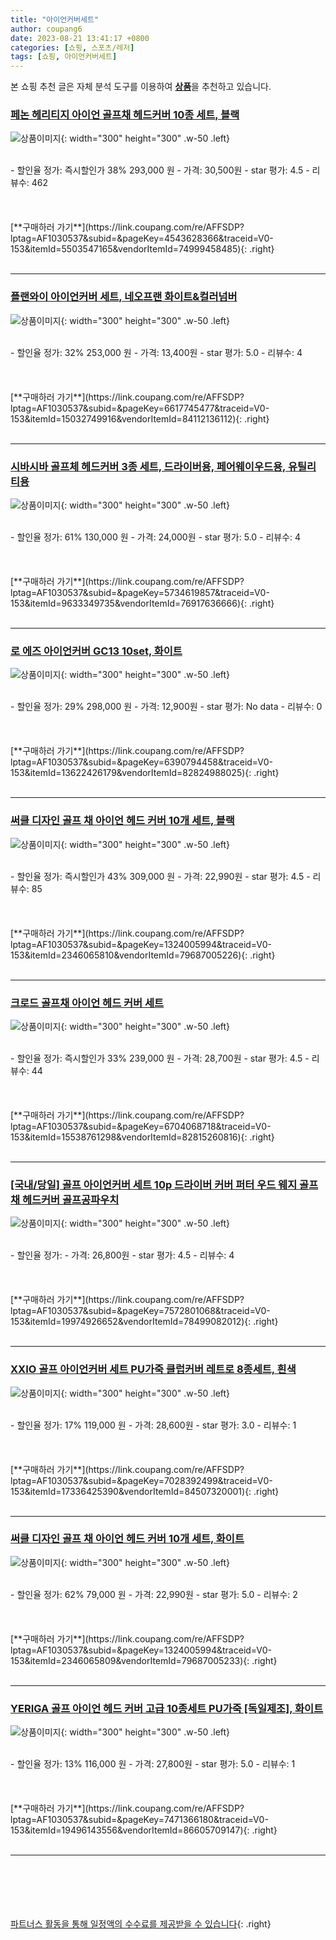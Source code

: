 ```yaml
---
title: "아이언커버세트"
author: coupang6
date: 2023-08-21 13:41:17 +0800
categories: [쇼핑, 스포츠/레저]
tags: [쇼핑, 아이언커버세트]
---
```


본 쇼핑 추천 글은 자체 분석 도구를 이용하여 [**상품**](https://link.coupang.com/a/bao1ui)을 추천하고 있습니다.

### [페논 헤리티지 아이언 골프채 헤드커버 10종 세트, 블랙](https://link.coupang.com/re/AFFSDP?lptag=AF1030537&subid=&pageKey=4543628366&traceid=V0-153&itemId=5503547165&vendorItemId=74999458485)

![상품이미지](https://thumbnail10.coupangcdn.com/thumbnails/remote/230x230ex/image/rs_quotation_api/ddixuzfg/290c5caca21841468b9bbbe200c1cd73.jpg){: width="300" height="300" .w-50 .left}


<br>
- 할인율 정가: 즉시할인가 38%  293,000   원
- 가격: 30,500원
- star 평가: 4.5
- 리뷰수: 462
<br>
<br>
<br>
<br>
[**구매하러 가기**](https://link.coupang.com/re/AFFSDP?lptag=AF1030537&subid=&pageKey=4543628366&traceid=V0-153&itemId=5503547165&vendorItemId=74999458485){: .right}
<br>
<br>

---

### [플랜와이 아이언커버 세트, 네오프랜 화이트&컬러넘버](https://link.coupang.com/re/AFFSDP?lptag=AF1030537&subid=&pageKey=6617745477&traceid=V0-153&itemId=15032749916&vendorItemId=84112136112)

![상품이미지](https://thumbnail6.coupangcdn.com/thumbnails/remote/230x230ex/image/vendor_inventory/6111/42a38e198ad7c7ac486e64d359622f61f094664a420e7c2ffaece584c131.jpg){: width="300" height="300" .w-50 .left}


<br>
- 할인율 정가: 32%  253,000   원
- 가격: 13,400원
- star 평가: 5.0
- 리뷰수: 4
<br>
<br>
<br>
<br>
[**구매하러 가기**](https://link.coupang.com/re/AFFSDP?lptag=AF1030537&subid=&pageKey=6617745477&traceid=V0-153&itemId=15032749916&vendorItemId=84112136112){: .right}
<br>
<br>

---

### [시바시바 골프체 헤드커버 3종 세트, 드라이버용, 페어웨이우드용, 유틸리티용](https://link.coupang.com/re/AFFSDP?lptag=AF1030537&subid=&pageKey=5734619857&traceid=V0-153&itemId=9633349735&vendorItemId=76917636666)

![상품이미지](https://thumbnail10.coupangcdn.com/thumbnails/remote/230x230ex/image/retail/images/2021/06/25/14/8/c40303be-282f-4a2e-b397-a51fbd885d9e.JPG){: width="300" height="300" .w-50 .left}


<br>
- 할인율 정가: 61%  130,000   원
- 가격: 24,000원
- star 평가: 5.0
- 리뷰수: 4
<br>
<br>
<br>
<br>
[**구매하러 가기**](https://link.coupang.com/re/AFFSDP?lptag=AF1030537&subid=&pageKey=5734619857&traceid=V0-153&itemId=9633349735&vendorItemId=76917636666){: .right}
<br>
<br>

---

### [로 에즈 아이언커버 GC13 10set, 화이트](https://link.coupang.com/re/AFFSDP?lptag=AF1030537&subid=&pageKey=6390794458&traceid=V0-153&itemId=13622426179&vendorItemId=82824988025)

![상품이미지](https://thumbnail8.coupangcdn.com/thumbnails/remote/230x230ex/image/vendor_inventory/d6c5/4a407ddac91fbdd7435c3143405a7d214a5394be5911aaa826988d58ad5d.jpg){: width="300" height="300" .w-50 .left}


<br>
- 할인율 정가: 29%  298,000   원
- 가격: 12,900원
- star 평가: No data
- 리뷰수: 0
<br>
<br>
<br>
<br>
[**구매하러 가기**](https://link.coupang.com/re/AFFSDP?lptag=AF1030537&subid=&pageKey=6390794458&traceid=V0-153&itemId=13622426179&vendorItemId=82824988025){: .right}
<br>
<br>

---

### [써클 디자인 골프 채 아이언 헤드 커버 10개 세트, 블랙](https://link.coupang.com/re/AFFSDP?lptag=AF1030537&subid=&pageKey=1324005994&traceid=V0-153&itemId=2346065810&vendorItemId=79687005226)

![상품이미지](https://thumbnail8.coupangcdn.com/thumbnails/remote/230x230ex/image/vendor_inventory/f2c1/78d7df8b12429faebfbbebcc623dfd31de37f2f8468202e0c31b5867e810.jpg){: width="300" height="300" .w-50 .left}


<br>
- 할인율 정가: 즉시할인가 43%  309,000   원
- 가격: 22,990원
- star 평가: 4.5
- 리뷰수: 85
<br>
<br>
<br>
<br>
[**구매하러 가기**](https://link.coupang.com/re/AFFSDP?lptag=AF1030537&subid=&pageKey=1324005994&traceid=V0-153&itemId=2346065810&vendorItemId=79687005226){: .right}
<br>
<br>

---

### [크로드 골프채 아이언 헤드 커버 세트](https://link.coupang.com/re/AFFSDP?lptag=AF1030537&subid=&pageKey=6704068718&traceid=V0-153&itemId=15538761298&vendorItemId=82815260816)

![상품이미지](https://thumbnail7.coupangcdn.com/thumbnails/remote/230x230ex/image/vendor_inventory/4f18/08e6f35da7263516d917ff95a2fc38060c58e3cf5e071b6566f7a6fd9893.jpg){: width="300" height="300" .w-50 .left}


<br>
- 할인율 정가: 즉시할인가 33%  239,000   원
- 가격: 28,700원
- star 평가: 4.5
- 리뷰수: 44
<br>
<br>
<br>
<br>
[**구매하러 가기**](https://link.coupang.com/re/AFFSDP?lptag=AF1030537&subid=&pageKey=6704068718&traceid=V0-153&itemId=15538761298&vendorItemId=82815260816){: .right}
<br>
<br>

---

### [[국내/당일] 골프 아이언커버 세트 10p 드라이버 커버 퍼터 우드 웨지 골프채 헤드커버 골프공파우치](https://link.coupang.com/re/AFFSDP?lptag=AF1030537&subid=&pageKey=7572801068&traceid=V0-153&itemId=19974926652&vendorItemId=78499082012)

![상품이미지](https://thumbnail9.coupangcdn.com/thumbnails/remote/230x230ex/image/vendor_inventory/c2c2/ec4a330d02e3ff93d974d92bcc2a16d56e6d53712b804e31f4efa7f962da.png){: width="300" height="300" .w-50 .left}


<br>
- 할인율 정가: 
- 가격: 26,800원
- star 평가: 4.5
- 리뷰수: 4
<br>
<br>
<br>
<br>
[**구매하러 가기**](https://link.coupang.com/re/AFFSDP?lptag=AF1030537&subid=&pageKey=7572801068&traceid=V0-153&itemId=19974926652&vendorItemId=78499082012){: .right}
<br>
<br>

---

### [XXIO 골프 아이언커버 세트 PU가죽 클럽커버 레트로 8종세트, 흰색](https://link.coupang.com/re/AFFSDP?lptag=AF1030537&subid=&pageKey=7028392499&traceid=V0-153&itemId=17336425390&vendorItemId=84507320001)

![상품이미지](https://thumbnail7.coupangcdn.com/thumbnails/remote/230x230ex/image/vendor_inventory/2dbd/a82737d4e01ac17ffcdb95250b96409d66b695af75ce37b0f333158ff365.jpg){: width="300" height="300" .w-50 .left}


<br>
- 할인율 정가: 17%  119,000   원
- 가격: 28,600원
- star 평가: 3.0
- 리뷰수: 1
<br>
<br>
<br>
<br>
[**구매하러 가기**](https://link.coupang.com/re/AFFSDP?lptag=AF1030537&subid=&pageKey=7028392499&traceid=V0-153&itemId=17336425390&vendorItemId=84507320001){: .right}
<br>
<br>

---

### [써클 디자인 골프 채 아이언 헤드 커버 10개 세트, 화이트](https://link.coupang.com/re/AFFSDP?lptag=AF1030537&subid=&pageKey=1324005994&traceid=V0-153&itemId=2346065809&vendorItemId=79687005233)

![상품이미지](https://thumbnail7.coupangcdn.com/thumbnails/remote/230x230ex/image/vendor_inventory/5474/b9332fb00f3a9758d5f70c9a1fc4bed2677e4f7a6289c8e3febd939dd5a9.jpg){: width="300" height="300" .w-50 .left}


<br>
- 할인율 정가: 62%  79,000   원
- 가격: 22,990원
- star 평가: 5.0
- 리뷰수: 2
<br>
<br>
<br>
<br>
[**구매하러 가기**](https://link.coupang.com/re/AFFSDP?lptag=AF1030537&subid=&pageKey=1324005994&traceid=V0-153&itemId=2346065809&vendorItemId=79687005233){: .right}
<br>
<br>

---

### [YERIGA 골프 아이언 헤드 커버 고급 10종세트 PU가죽 [독일제조], 화이트](https://link.coupang.com/re/AFFSDP?lptag=AF1030537&subid=&pageKey=7471366180&traceid=V0-153&itemId=19496143556&vendorItemId=86605709147)

![상품이미지](https://thumbnail10.coupangcdn.com/thumbnails/remote/230x230ex/image/vendor_inventory/595c/bbf43aaeaceb4319fffaa96b166d58e3d3b477cd6fdcb074a6ad8aa0deef.jpg){: width="300" height="300" .w-50 .left}


<br>
- 할인율 정가: 13%  116,000   원
- 가격: 27,800원
- star 평가: 5.0
- 리뷰수: 1
<br>
<br>
<br>
<br>
[**구매하러 가기**](https://link.coupang.com/re/AFFSDP?lptag=AF1030537&subid=&pageKey=7471366180&traceid=V0-153&itemId=19496143556&vendorItemId=86605709147){: .right}
<br>
<br>

---
<br><br><br><br><br> [파트너스 활동을 통해 일정액의 수수료를 제공받을 수 있습니다](https://link.coupang.com/a/bao1ui){: .right}